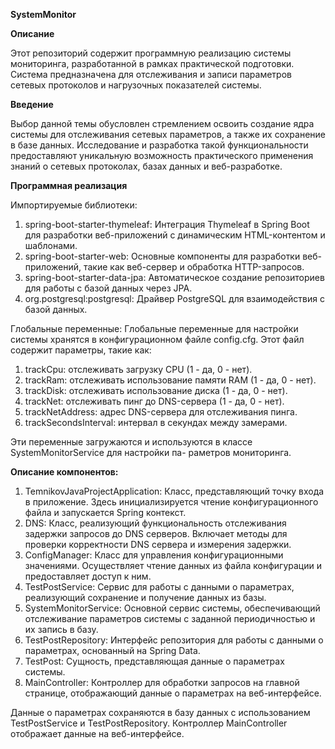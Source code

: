 **SystemMonitor**

**Описание**

Этот репозиторий содержит программную реализацию системы мониторинга, разработанной в рамках практической подготовки. Система предназначена для отслеживания и записи параметров сетевых протоколов и нагрузочных показателей системы.

**Введение**

Выбор данной темы обусловлен стремлением освоить создание ядра системы для отслеживания сетевых параметров, а также их сохранение в базе данных. Исследование и разработка такой функциональности предоставляют уникальную возможность практического применения знаний о сетевых протоколах, базах данных и веб-разработке.

**Программная реализация**

Импортируемые библиотеки:
1) spring-boot-starter-thymeleaf: Интеграция Thymeleaf в Spring Boot для разработки веб-приложений с динамическим HTML-контентом и шаблонами.
2) spring-boot-starter-web: Основные компоненты для разработки веб-приложений, такие как веб-сервер и обработка HTTP-запросов.
3) spring-boot-starter-data-jpa: Автоматическое создание репозиториев для работы с базой данных через JPA.
4) org.postgresql:postgresql: Драйвер PostgreSQL для взаимодействия с базой данных.

Глобальные переменные:
Глобальные переменные для настройки системы хранятся в конфигурационном файле config.cfg. Этот файл содержит параметры, такие как:

1) trackCpu: отслеживать загрузку CPU (1 - да, 0 - нет).
2) trackRam: отслеживать использование памяти RAM (1 - да, 0 - нет).
3) trackDisk: отслеживать использование диска (1 - да, 0 - нет).
4) trackNet: отслеживать пинг до DNS-сервера (1 - да, 0 - нет).
5) trackNetAddress: адрес DNS-сервера для отслеживания пинга.
6) trackSecondsInterval: интервал в секундах между замерами.
   
Эти переменные загружаются и используются в классе SystemMonitorService для настройки па- раметров мониторинга.

**Описание компонентов:**
1) TemnikovJavaProjectApplication: Класс, представляющий точку входа в приложение. Здесь инициализируется чтение конфигурационного файла и запускается Spring контекст.
2) DNS: Класс, реализующий функциональность отслеживания задержки запросов до DNS серверов. Включает методы для проверки корректности DNS сервера и измерения задержки.
3) ConfigManager: Класс для управления конфигурационными значениями. Осуществляет чтение данных из файла конфигурации и предоставляет доступ к ним.
4) TestPostService: Сервис для работы с данными о параметрах, реализующий сохранение и получение данных из базы.
5) SystemMonitorService: Основной сервис системы, обеспечивающий отслеживание параметров системы с заданной периодичностью и их запись в базу.
6) TestPostRepository: Интерфейс репозитория для работы с данными о параметрах, основанный на Spring Data.
7) TestPost: Сущность, представляющая данные о параметрах системы.
8) MainController: Контроллер для обработки запросов на главной странице, отображающий данные о параметрах на веб-интерфейсе.

Данные о параметрах сохраняются в базу данных с использованием TestPostService и TestPostRepository. Контроллер MainController отображает данные на веб-интерфейсе.
